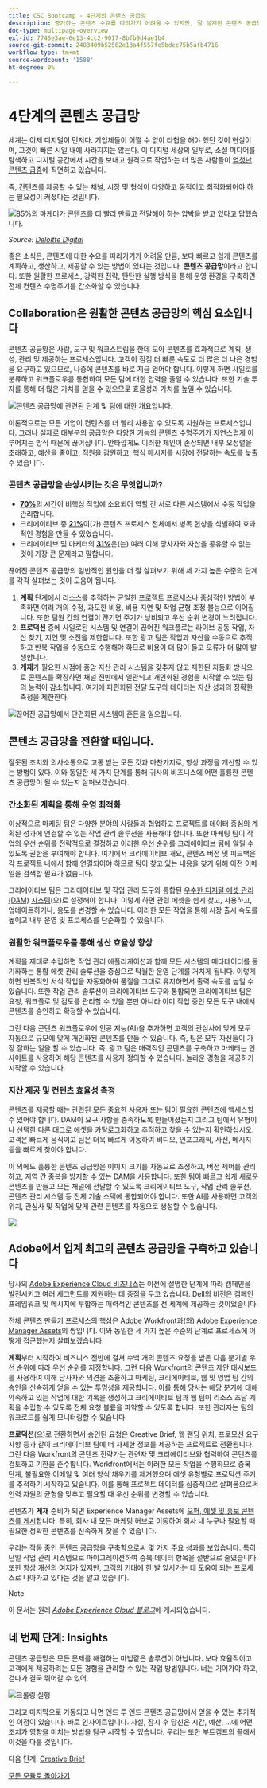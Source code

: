 ```yaml
---
title: CSC Bootcamp - 4단계의 콘텐츠 공급망
description: 증가하는 콘텐츠 수요를 따라가기 어려울 수 있지만, 잘 설계된 콘텐츠 공급망을 통해 빠르고 쉽게 콘텐츠를 계획하고, 생산하고, 전달할 수 있습니다.
doc-type: multipage-overview
exl-id: 7745e3ae-6e13-4cc2-9017-8bfb9d4ae1b4
source-git-commit: 2483409b52562e13a4f557fe5bdec75b5afb4716
workflow-type: tm+mt
source-wordcount: '1588'
ht-degree: 0%

---
```


# 4단계의 콘텐츠 공급망

세계는 이제 디지털이 먼저다. 기업체들이 어쩔 수 없이 타협을 해야 했던 것이 현실이며, 그것이 빠른 시일 내에 사라지지는 않는다. 이 디지털 세상의 일부로, 소셜 미디어를 탐색하고 디지털 공간에서 시간을 보내고 원격으로 작업하는 더 많은 사람들이 [엄청난 콘텐츠 급증](https://www.prnewswire.com/news-releases/content-marketing-market-size-to-grow-by-usd-487-24-billion--by-objective-platform-end-user-and-geography---forecast-and-analysis-2022-2026--301562808.html)에 직면하고 있습니다.

즉, 컨텐츠를 제공할 수 있는 채널, 시장 및 형식이 다양하고 동적이고 최적화되어야 하는 필요성이 커졌다는 것입니다.

![85%의 마케터가 콘텐츠를 더 빨리 만들고 전달해야 하는 압박을 받고 있다고 답했습니다.](./images/pressure-to-create-content.png)

_Source:_ [_Deloitte Digital_](https://www2.deloitte.com/content/dam/Deloitte/uk/Documents/consultancy/deloitte-uk-future-of-experience-time-to-market.pdf)

좋은 소식은, 콘텐츠에 대한 수요를 따라가기가 어려울 만큼, 보다 빠르고 쉽게 콘텐츠를 계획하고, 생산하고, 제공할 수 있는 방법이 있다는 것입니다. **콘텐츠 공급망**&#x200B;이라고 합니다. 또한 원활한 프로세스, 강력한 전략, 탄탄한 실행 방식을 통해 운영 환경을 구축하면 전체 컨텐츠 수명주기를 간소화할 수 있습니다.

## Collaboration은 원활한 콘텐츠 공급망의 핵심 요소입니다

콘텐츠 공급망은 사람, 도구 및 워크스트림을 한데 모아 콘텐츠를 효과적으로 계획, 생성, 관리 및 제공하는 프로세스입니다. 고객이 점점 더 빠른 속도로 더 많은 더 나은 경험을 요구하고 있으므로, 나중에 콘텐츠를 바로 지금 얻어야 합니다. 이렇게 하면 사일로를 분류하고 워크플로우를 통합하여 모든 팀에 대한 압력을 줄일 수 있습니다. 또한 기술 투자를 통해 더 많은 가치를 얻을 수 있으므로 효율성과 가치를 높일 수 있습니다.

![콘텐츠 공급망에 관련된 단계 및 팀에 대한 개요입니다.](./images/csc-overview.png)

이론적으로는 모든 기업이 컨텐츠를 더 빨리 사용할 수 있도록 지원하는 프로세스입니다. 그러나 실제로 대부분의 공급망은 다양한 기능의 콘텐츠 수명주기가 자연스럽게 이루어지는 방식 때문에 끊어집니다. 안타깝게도 이러한 체인이 손상되면 내부 오정렬을 초래하고, 예산을 줄이고, 직원을 감원하고, 핵심 메시지를 시장에 전달하는 속도를 늦출 수 있습니다.

### 콘텐츠 공급망을 손상시키는 것은 무엇입니까?

- [**70%**](https://business.adobe.com/resources/reports/future-creative-experiences.html)의 시간이 비핵심 작업에 소요되어 역할 간 서로 다른 시스템에서 수동 작업을 관리합니다.
- 크리에이티브 중 [**21%**](https://business.adobe.com/resources/reports/future-creative-experiences.html)이(가) 콘텐츠 프로세스 전체에서 병목 현상을 식별하여 효과적인 경험을 만들 수 있었습니다.
- 크리에이티브 및 마케터의 [**31%**](https://www.fotoware.com/blog/dam-industry-trends-by-fotoware)은(는) 여러 이해 당사자와 자산을 공유할 수 없는 것이 가장 큰 문제라고 말합니다.

끊어진 콘텐츠 공급망의 일반적인 원인을 더 잘 살펴보기 위해 세 가지 높은 수준의 단계를 각각 살펴보는 것이 도움이 됩니다.

1. **계획** 단계에서 리소스를 추적하는 균일한 프로젝트 프로세스나 중심적인 방법이 부족하면 여러 개의 수정, 과도한 비용, 비용 지연 및 작업 균형 조정 불능으로 이어집니다. 또한 팀원 간의 연결이 끊기면 주기가 낭비되고 우선 순위 변경이 느려집니다.
2. **프로덕션** 중에 사일로된 시스템 및 연결이 끊어진 워크플로는 라이브 공동 작업, 자산 찾기, 지연 및 소진을 제한합니다. 또한 광고 팀은 작업과 자산을 수동으로 추적하고 반복 작업을 수동으로 수행해야 하므로 비용이 더 많이 들고 오류가 더 많이 발생합니다.
3. **게재**&#x200B;가 필요한 시점에 중앙 자산 관리 시스템을 갖추지 않고 제한된 자동화 방식으로 콘텐츠를 확장하면 채널 전반에서 일관되고 개인화된 경험을 시작할 수 있는 팀의 능력이 감소합니다. 여기에 파편화된 전달 도구와 데이터는 자산 성과의 정확한 측정을 제한한다.

![끊어진 공급망에서 단편화된 시스템이 혼돈을 일으킵니다.](./images/fragmented-supply-chain.png)

## 콘텐츠 공급망을 전환할 때입니다.

잘못된 조치와 의사소통으로 고통 받는 모든 것과 마찬가지로, 항상 과정을 개선할 수 있는 방법이 있다. 이와 동일한 세 가지 단계를 통해 귀사의 비즈니스에 어떤 훌륭한 콘텐츠 공급망이 될 수 있는지 살펴보겠습니다.

### 간소화된 계획을 통해 운영 최적화

이상적으로 마케팅 팀은 다양한 분야의 사람들과 협업하고 프로젝트를 데이터 중심의 계획된 성과에 연결할 수 있는 작업 관리 솔루션을 사용해야 합니다. 또한 마케팅 팀이 작업의 우선 순위를 전략적으로 결정하고 이러한 우선 순위를 크리에이티브 팀에 알릴 수 있도록 권한을 부여해야 합니다. 여기에서 크리에이티브 개요, 콘텐츠 버전 및 피드백은 각 프로젝트 내에서 함께 연결되어야 하므로 팀이 찾고 있는 내용을 찾기 위해 이전 이메일을 검색할 필요가 없습니다.

크리에이티브 팀은 크리에이티브 및 작업 관리 도구와 통합된 [우수한 디지털 에셋 관리](https://business.adobe.com/products/experience-manager/assets/digital-asset-management.html) [(DAM)](https://business.adobe.com/products/experience-manager/assets/digital-asset-management.html) [시스템](https://business.adobe.com/products/experience-manager/assets/digital-asset-management.html)(으)로 설정해야 합니다. 이렇게 하면 관련 에셋을 쉽게 찾고, 사용하고, 업데이트하거나, 용도를 변경할 수 있습니다. 이러한 모든 작업을 통해 시장 출시 속도를 높이고 내부 운영 및 프로세스를 단순화할 수 있습니다.

### 원활한 워크플로우를 통해 생산 효율성 향상

계획을 제대로 수립하면 작업 관리 애플리케이션과 함께 모든 시스템의 메타데이터를 동기화하는 통합 에셋 관리 솔루션을 중심으로 탁월한 운영 단계를 거치게 됩니다. 이렇게 하면 반복적인 서식 작업을 자동화하여 품질을 그대로 유지하면서 출력 속도를 높일 수 있습니다. 또한 작업 관리 솔루션이 크리에이티브 도구와 통합되면 크리에이티브 팀은 요청, 워크플로 및 검토를 관리할 수 있을 뿐만 아니라 이미 작업 중인 모든 도구 내에서 콘텐츠를 승인하고 확정할 수 있습니다.

그런 다음 콘텐츠 워크플로우에 인공 지능(AI)을 추가하면 고객의 관심사에 맞게 모두 자동으로 규모에 맞게 개인화된 콘텐츠를 만들 수 있습니다. 즉, 팀은 모두 자신들이 가장 잘하는 일을 할 수 있습니다. 즉, 광고 팀은 매력적인 콘텐츠를 구축하고 마케터는 인사이트를 사용하여 해당 콘텐츠를 사용자 정의할 수 있습니다. 놀라운 경험을 제공하기 시작할 수 있습니다.

### 자산 제공 및 컨텐츠 효율성 측정

콘텐츠를 제공할 때는 관련된 모든 중요한 사용자 또는 팀이 필요한 콘텐츠에 액세스할 수 있어야 합니다. DAM이 요구 사항을 충족하도록 만들어졌는지 그리고 팀에서 유형이나 선택한 다른 태그로 에셋을 카탈로그화하고 추적하고 찾을 수 있는지 확인하십시오. 고객은 빠르게 움직이고 팀은 더욱 빠르게 이동하여 비디오, 인포그래픽, 사진, 메시지 등을 빠르게 찾아야 합니다.

이 외에도 훌륭한 콘텐츠 공급망은 이미지 크기를 자동으로 조정하고, 버전 제어를 관리하고, 지역 간 중복을 방지할 수 있는 DAM을 사용합니다. 또한 팀이 빠르고 쉽게 새로운 콘텐츠를 만들고 모든 채널에 전달할 수 있도록 크리에이티브 도구, 작업 관리 솔루션, 콘텐츠 관리 시스템 등 전체 기술 스택에 통합되어야 합니다. 또한 AI를 사용하면 고객의 위치, 관심사 및 작업에 맞게 관련 콘텐츠를 자동으로 생성할 수 있습니다.

![](./images/csc-in-action.png)

## Adobe에서 업계 최고의 콘텐츠 공급망을 구축하고 있습니다

당사의 [Adobe Experience Cloud 비즈니스](https://business.adobe.com/)는 이전에 설명한 단계에 따라 캠페인을 발전시키고 여러 세그먼트를 지원하는 데 중점을 두고 있습니다. Dell의 비전은 캠페인 프레임워크 및 메시지에 부합하는 매력적인 콘텐츠를 전 세계에 제공하는 것이었습니다.

전체 콘텐츠 만들기 프로세스의 핵심은 [Adobe Workfront](https://business.adobe.com/products/workfront/main.html)과(와) [Adobe Experience Manager Assets](https://business.adobe.com/products/experience-manager/assets/aem-assets.html)의 쌍입니다. 이와 동일한 세 가지 높은 수준의 단계로 프로세스에 어떻게 접근했는지 살펴보겠습니다.

**계획**&#x200B;부터 시작하여 비즈니스 전반에 걸쳐 수백 개의 콘텐츠 요청을 받은 다음 분기별 우선 순위에 따라 우선 순위를 지정합니다. 그런 다음 Workfront의 콘텐츠 제안 대시보드를 사용하여 이해 당사자와 의견을 조율하고 마케팅, 크리에이티브, 웹 및 영업 팀 간의 승인을 신속하게 얻을 수 있는 투명성을 제공합니다. 이를 통해 당사는 해당 분기에 대해 약속하고 있는 작업에 대한 기록을 생성하고 크리에이티브 팀과 웹 팀이 리소스 조달 계획을 수립할 수 있도록 전체 요청 볼륨을 파악할 수 있도록 합니다. 또한 관리자는 팀의 워크로드를 쉽게 모니터링할 수 있습니다.

**프로덕션**(으)로 전환하면서 승인된 요청은 Creative Brief, 웹 랜딩 위치, 프로모션 요구 사항 등과 같이 크리에이티브 팀에 더 자세한 정보를 제공하는 프로젝트로 전환됩니다. 그런 다음 Workfront의 콘텐츠 전략가는 관련자 및 크리에이티브와 협력하여 콘텐츠를 검토하고 기한을 준수합니다. Workfront에서는 이러한 모든 작업을 수행하므로 중복 단계, 불필요한 이메일 및 여러 양식 채우기를 제거했으며 에셋 유형별로 프로덕션 주기를 추적하기 시작하고 있습니다. 이를 통해 프로젝트 데이터를 심층적으로 살펴봄으로써 인력 자원의 균형을 맞추고 필요할 때 우선 순위를 변경할 수 있습니다.

콘텐츠가 **게재** 준비가 되면 Experience Manager Assets에 [오퍼, 에셋 및 홍보 콘텐츠를 게시](https://business.adobe.com/customer-success-stories/adobe-content-hub-case-study.html)합니다. 특히, 회사 내 모든 마케팅 허브로 이동하여 회사 내 누구나 필요할 때 필요한 정확한 콘텐츠를 신속하게 찾을 수 있습니다.

우리는 작동 중인 콘텐츠 공급망을 구축함으로써 몇 가지 주요 성과를 보았습니다. 특히 단일 작업 관리 시스템으로 마이그레이션하여 중복 데이터 항목을 절반으로 줄였습니다. 또한 항상 개선의 여지가 있지만, 고객의 기대에 한 발 앞서가는 데 도움이 되는 프로세스로 나아가고 있다는 것을 알고 있습니다.

>[!NOTE]
>
> 이 문서는 원래 [_Adobe Experience Cloud 블로그_](https://business.adobe.com/blog/how-to/create-a-content-supply-chain-that-will-stand-the-test-of-time)에 게시되었습니다.

## 네 번째 단계: Insights

콘텐츠 공급망은 모든 문제를 해결하는 마법같은 솔루션이 아닙니다. 보다 효율적이고 고객에게 제공하려는 모든 경험을 관리할 수 있는 작업 방법입니다. 너는 기어가야 하고, 걷다가 결국 뛰어갈 수 있어.

![크롤링 실행](./images/crawl-walk-run.png)

그리고 마지막으로 가동되고 나면 엔드 투 엔드 콘텐츠 공급망에서 얻을 수 있는 추가적인 이점이 있습니다. 바로 인사이트입니다. 사실, 잠시 후 당신은 시간, 예산, ...에 어떤 조치가 영향을 미치는 방법을 탐구 시작할 수 있습니다. 우리는 또한 부트캠프의 끝에서 이것을 다룰 것입니다.

다음 단계: [Creative Brief](./creative-brief.md)

[모든 모듈로 돌아가기](./overview.md)
